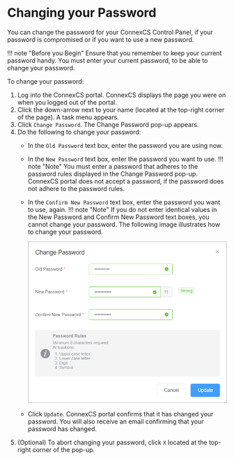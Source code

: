 # Changing your Password

You can change the password for your ConnexCS Control Panel, if your password is compromised or if you want to use a new password.

!!! note "Before you Begin" 
    Ensure that you remember to keep your current password handy. You must enter your current password, to be able to change your password.

To change your password:

1.  Log into the ConnexCS portal.
    ConnexCS displays the page you were on when you logged out of the portal.
2.  Click the down-arrow next to your name (located at the top-right corner of the page).
    A task menu appears.
3.  Click `Change Password`.
    The Change Password pop-up appears.
4.  Do the following to change your password:
     *  In the `Old Password` text box, enter the password you are using now.
     *  In the `New Password` text box, enter the password you want to use.
         !!! note "Note" 
            You must enter a password that adheres to the password rules displayed in the Change Password pop-up. ConnexCS portal does not accept a password, if the password does not adhere to the password rules.
     *  In the `Confirm New Password` text box, enter the password you want to use, again.
        !!! note "Note" 
            If you do not enter identical values in the New Password and Confirm New Password text boxes, you cannot change your password. 
         The following image illustrates how to change your password.
         
         ![Alt text](/docs/misc/img/change-your-password.png)
     *  Click `Update`.
        ConnexCS portal confirms that it has changed your password.
        You will also receive an email confirming that your password has changed. 
5.  (Optional) To abort changing your password, click `X` located at the top-right corner of the pop-up.

